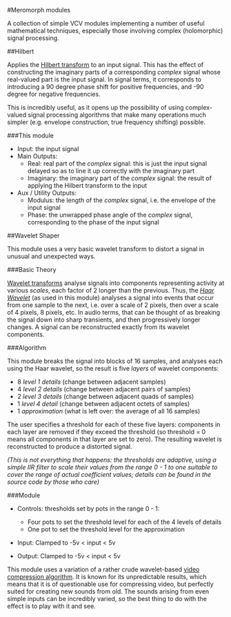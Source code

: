 #Meromorph modules

A collection of simple VCV modules implementing a number of useful mathematical techniques,
especially those involving complex (holomorphic) signal processing.

##Hilbert

Applies the [Hilbert transform][hilbert] to an input signal.  This has the effect of constructing the imaginary parts of a corresponding *complex* signal whose
real-valued part is the input signal.  In signal terms, it corresponds to introducing a 90 degree phase shift for positive frequencies, and -90 degree for negative frequencies.

This is incredibly useful, as it opens up the possibility of using complex-valued signal processing algorithms that make many operations much simpler (e.g. envelope construction, true frequency shifting) possible.

###This module

- Input: the input signal
- Main Outputs:
  - Real: real part of the *complex* signal: this is just the input 
    signal delayed so as to line it up correctly with the imaginary part
  - Imaginary: the imaginary part of the *complex* signal: the result of 
    applying the Hilbert transform to the input
- Aux / Utility Outputs:
  - Modulus: the length of the *complex* signal, i.e. the envelope of the
    input signal
  - Phase: the unwrapped phase angle of the *complex* signal, corresponding
    to the phase of the input signal

##Wavelet Shaper

This module uses a very basic wavelet transform to distort a signal in unusual and unexpected ways.

###Basic Theory 

[Wavelet transforms][wavelet] analyse signals into components representing activity at various *scales*, each factor of 2 longer than the previous.   Thus, the *[Haar Wavelet][haar]* (as used in this module) analyses a signal into events that occur from one sample to the next, i.e. over a scale of 2 pixels, then over a scale of 4 pixels, 8 pixels, etc. In audio terms, that can be thought of as breaking the signal down into sharp transients, and then progressively longer changes.  A signal can be reconstructed exactly from its wavelet components.

###Algorithm

This module breaks the signal into blocks of 16 samples, and analyses each using the Haar wavelet, so the result is five *layers* of wavelet components:

- 8 *level 1 details* (change between adjacent samples)
- 4 *level 2 details* (change between adjacent pairs of samples)
- 2 *level 3 details* (change between adjacent quads of samples)
- 1 *level 4 detail* (change between adjacent octets of samples)
- 1 *approximation* (what is left over: the average of all 16 samples)

The user specifies a threshold for each of these five layers: components in each layer are removed if they exceed the threshold (so threshold = 0 means all components in that layer are set to zero).  The resulting wavelet is reconstructed to produce a distorted signal.

*(This is not everything that happens: the thresholds are adaptive, using a simple IIR filter to scale their values from the range 0 - 1 to one suitable to cover the range of actual coefficient values; details can be found in the source code by those who care)*

###Module

- Controls: thresholds set by pots in the range 0 - 1:

  - Four pots to set the threshold level for each of the 4 levels of details
  - One pot to set the threshold level for the approximation
  
- Input: Clamped to -5v < input < 5v
- Output: Clamped to -5v < input < 5v

This module uses a variation of a rather crude wavelet-based [video compression algorithm][video].  It is known for its unpredictable results, which means that it is of questionable use for compressing video, but perfectly suited for creating new sounds from old. The sounds arising from even simple inputs can be incredibly varied, so the best thing to do with the effect is to play with it and see.

[wavelet]: https://en.wikipedia.org/wiki/Wavelet_transform
[haar]: https://en.wikipedia.org/wiki/Haar_wavelet
[video]: https://en.wikipedia.org/wiki/Wavelet_transform#Wavelet_compression
[hilbert]: https://en.wikipedia.org/wiki/Hilbert_transform#Discrete_Hilbert_transform



